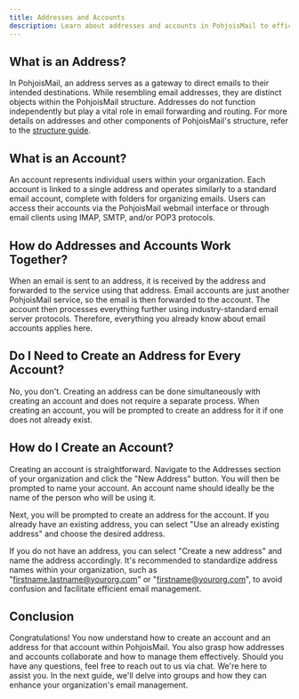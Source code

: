 ```yaml
---
title: Addresses and Accounts
description: Learn about addresses and accounts in PohjoisMail to efficiently manage your organization's email communication.
---
```


## What is an Address?
In PohjoisMail, an address serves as a gateway to direct emails to their intended destinations. While resembling email addresses, they are distinct objects within the PohjoisMail structure. Addresses do not function independently but play a vital role in email forwarding and routing. For more details on addresses and other components of PohjoisMail's structure, refer to the [structure guide](/guides/structure).

## What is an Account?
An account represents individual users within your organization. Each account is linked to a single address and operates similarly to a standard email account, complete with folders for organizing emails. Users can access their accounts via the PohjoisMail webmail interface or through email clients using IMAP, SMTP, and/or POP3 protocols.

## How do Addresses and Accounts Work Together?
When an email is sent to an address, it is received by the address and forwarded to the service using that address. Email accounts are just another PohjoisMail service, so the email is then forwarded to the account. The account then processes everything further using industry-standard email server protocols. Therefore, everything you already know about email accounts applies here.

## Do I Need to Create an Address for Every Account?
No, you don't. Creating an address can be done simultaneously with creating an account and does not require a separate process. When creating an account, you will be prompted to create an address for it if one does not already exist.

## How do I Create an Account?
Creating an account is straightforward. Navigate to the Addresses section of your organization and click the "New Address" button. You will then be prompted to name your account. An account name should ideally be the name of the person who will be using it.

Next, you will be prompted to create an address for the account. If you already have an existing address, you can select "Use an already existing address" and choose the desired address.

If you do not have an address, you can select "Create a new address" and name the address accordingly. It's recommended to standardize address names within your organization, such as "firstname.lastname@yourorg.com" or "firstname@yourorg.com", to avoid confusion and facilitate efficient email management.

## Conclusion
Congratulations! You now understand how to create an account and an address for that account within PohjoisMail. You also grasp how addresses and accounts collaborate and how to manage them effectively. Should you have any questions, feel free to reach out to us via chat. We're here to assist you. In the next guide, we'll delve into groups and how they can enhance your organization's email management.
